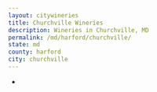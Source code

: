 ```yaml
---
layout: citywineries
title: Churchville Wineries
description: Wineries in Churchville, MD
permalink: /md/harford/churchville/
state: md
county: harford
city: churchville
---
```

-
